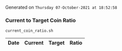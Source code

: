 Generated on `Thursday 07-October-2021 at 18:52:58`

### Current to Target Coin Ratio
`current_coin_ratio.sh`

Date|Current|Target|Ratio
---|---|---|---
